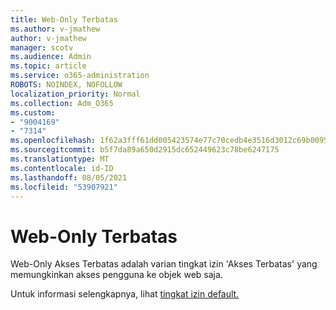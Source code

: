 ```yaml
---
title: Web-Only Terbatas
ms.author: v-jmathew
author: v-jmathew
manager: scotv
ms.audience: Admin
ms.topic: article
ms.service: o365-administration
ROBOTS: NOINDEX, NOFOLLOW
localization_priority: Normal
ms.collection: Adm_O365
ms.custom:
- "9004169"
- "7314"
ms.openlocfilehash: 1f62a3fff61dd005423574e77c70cedb4e3516d3012c69b0095246aa194154e5
ms.sourcegitcommit: b5f7da89a650d2915dc652449623c78be6247175
ms.translationtype: MT
ms.contentlocale: id-ID
ms.lasthandoff: 08/05/2021
ms.locfileid: "53907921"
---
```

# <a name="web-only-limited-access"></a>Web-Only Terbatas

Web-Only Akses Terbatas adalah varian tingkat izin 'Akses Terbatas' yang memungkinkan akses pengguna ke objek web saja.

Untuk informasi selengkapnya, lihat [tingkat izin default.](https://docs.microsoft.com/sharepoint/understanding-permission-levels#default-permission-levels)

